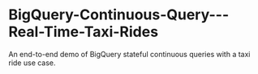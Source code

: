 # BigQuery-Continuous-Query---Real-Time-Taxi-Rides
An end-to-end demo of BigQuery stateful continuous queries with a taxi ride use case.
